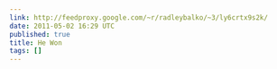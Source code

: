 ```yaml
---
link: http://feedproxy.google.com/~r/radleybalko/~3/ly6crtx9s2k/
date: 2011-05-02 16:29 UTC
published: true
title: He Won
tags: []
---
```



